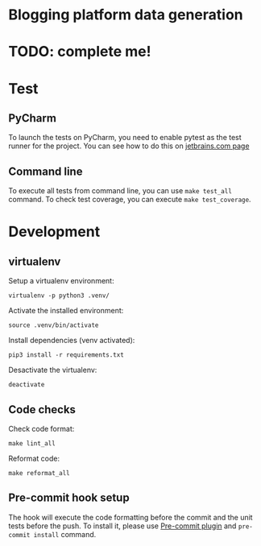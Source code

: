 # Blogging platform data generation

# TODO: complete me!

# Test
## PyCharm
To launch the tests on PyCharm, you need to enable pytest as the test runner for the project. You can see how to do this
on [jetbrains.com page](https://www.jetbrains.com/help/pycharm/pytest.html)

## Command line
To execute all tests from command line, you can use `make test_all` command. To check test coverage, you can execute
`make test_coverage`.

# Development
## virtualenv
Setup a virtualenv environment:
```
virtualenv -p python3 .venv/
```

Activate the installed environment:
```
source .venv/bin/activate
```

Install dependencies (venv activated):
``` 
pip3 install -r requirements.txt
```

Desactivate the virtualenv:
```
deactivate
```
## Code checks
Check code format:
```
make lint_all
```

Reformat code:
```
make reformat_all
```

## Pre-commit hook setup
The hook will execute the code formatting before the commit and the unit tests before the push. To install
it, please use [Pre-commit plugin](https://pre-commit.com/) and `pre-commit install` command.

